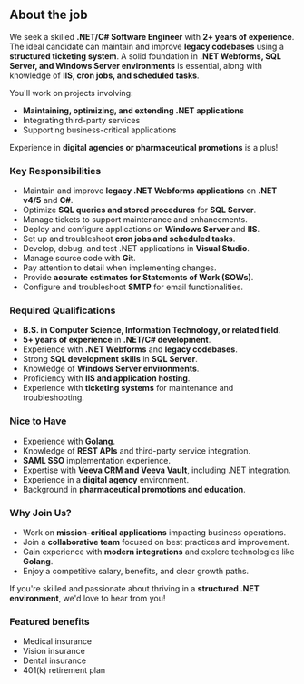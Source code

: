## About the job

We seek a skilled **.NET/C# Software Engineer** with **2+ years of experience**. The ideal candidate can maintain and improve **legacy codebases** using a **structured ticketing system**. A solid foundation in **.NET Webforms, SQL Server, and Windows Server environments** is essential, along with knowledge of **IIS, cron jobs, and scheduled tasks**.

You'll work on projects involving:

- **Maintaining, optimizing, and extending .NET applications**
- Integrating third-party services
- Supporting business-critical applications

Experience in **digital agencies or pharmaceutical promotions** is a plus!

### Key Responsibilities

- Maintain and improve **legacy .NET Webforms applications** on **.NET v4/5** and **C#**.
- Optimize **SQL queries and stored procedures** for **SQL Server**.
- Manage tickets to support maintenance and enhancements.
- Deploy and configure applications on **Windows Server** and **IIS**.
- Set up and troubleshoot **cron jobs and scheduled tasks**.
- Develop, debug, and test .NET applications in **Visual Studio**.
- Manage source code with **Git**.
- Pay attention to detail when implementing changes.
- Provide **accurate estimates for Statements of Work (SOWs)**.
- Configure and troubleshoot **SMTP** for email functionalities.

### Required Qualifications

- **B.S. in Computer Science, Information Technology, or related field**.
- **5+ years of experience** in **.NET/C# development**.
- Experience with **.NET Webforms** and **legacy codebases**.
- Strong **SQL development skills** in **SQL Server**.
- Knowledge of **Windows Server environments**.
- Proficiency with **IIS and application hosting**.
- Experience with **ticketing systems** for maintenance and troubleshooting.

### Nice to Have

- Experience with **Golang**.
- Knowledge of **REST APIs** and third-party service integration.
- **SAML SSO** implementation experience.
- Expertise with **Veeva CRM and Veeva Vault**, including .NET integration.
- Experience in a **digital agency** environment.
- Background in **pharmaceutical promotions and education**.

### Why Join Us?

- Work on **mission-critical applications** impacting business operations.
- Join a **collaborative team** focused on best practices and improvement.
- Gain experience with **modern integrations** and explore technologies like **Golang**.
- Enjoy a competitive salary, benefits, and clear growth paths.

If you're skilled and passionate about thriving in a **structured .NET environment**, we'd love to hear from you!

### Featured benefits

- Medical insurance
- Vision insurance
- Dental insurance
- 401(k) retirement plan
